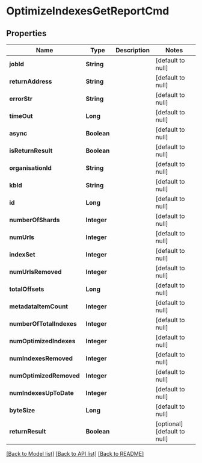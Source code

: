 # OptimizeIndexesGetReportCmd
## Properties

| Name | Type | Description | Notes |
|------------ | ------------- | ------------- | -------------|
| **jobId** | **String** |  | [default to null] |
| **returnAddress** | **String** |  | [default to null] |
| **errorStr** | **String** |  | [default to null] |
| **timeOut** | **Long** |  | [default to null] |
| **async** | **Boolean** |  | [default to null] |
| **isReturnResult** | **Boolean** |  | [default to null] |
| **organisationId** | **String** |  | [default to null] |
| **kbId** | **String** |  | [default to null] |
| **id** | **Long** |  | [default to null] |
| **numberOfShards** | **Integer** |  | [default to null] |
| **numUrls** | **Integer** |  | [default to null] |
| **indexSet** | **Integer** |  | [default to null] |
| **numUrlsRemoved** | **Integer** |  | [default to null] |
| **totalOffsets** | **Long** |  | [default to null] |
| **metadataItemCount** | **Integer** |  | [default to null] |
| **numberOfTotalIndexes** | **Integer** |  | [default to null] |
| **numOptimizedIndexes** | **Integer** |  | [default to null] |
| **numIndexesRemoved** | **Integer** |  | [default to null] |
| **numOptimizedRemoved** | **Integer** |  | [default to null] |
| **numIndexesUpToDate** | **Integer** |  | [default to null] |
| **byteSize** | **Long** |  | [default to null] |
| **returnResult** | **Boolean** |  | [optional] [default to null] |

[[Back to Model list]](../README.md#documentation-for-models) [[Back to API list]](../README.md#documentation-for-api-endpoints) [[Back to README]](../README.md)


